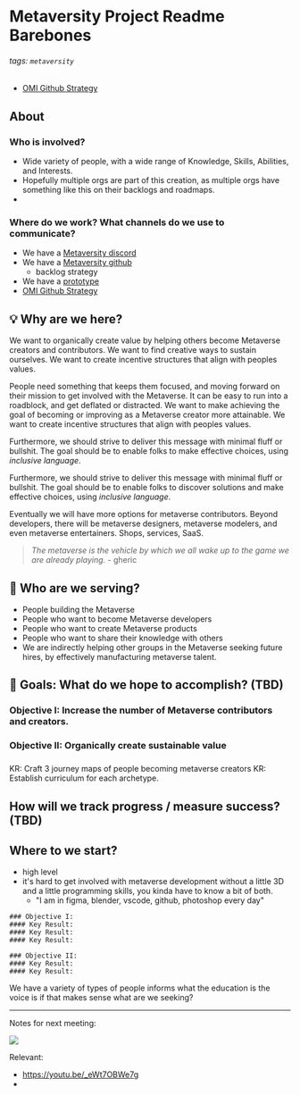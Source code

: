# Metaversity Project Readme Barebones
###### tags: `metaversity`

- [OMI Github Strategy](/msSrKU3NQv2QO8_aU5IhHQ)

## About

### Who is involved? 

- Wide variety of people, with a wide range of Knowledge, Skills, Abilities, and Interests. 
- Hopefully multiple orgs are part of this creation, as multiple orgs have something like this on their backlogs and roadmaps. 
- 


### Where do we work? What channels do we use to communicate? 
- We have a [Metaversity discord](https://discord.gg/XRnxur9kqm)
- We have a [Metaversity github](https://github.com/metaversityfoundation)
    - backlog strategy 
- We have a [prototype](https://metaversity.foundation/)
- [OMI Github Strategy](/msSrKU3NQv2QO8_aU5IhHQ)

## :bulb: Why are we here? 

We want to organically create value by helping others become Metaverse creators and contributors. We want to find creative ways to sustain ourselves. We want to create incentive structures that align with peoples values. 

People need something that keeps them focused, and moving forward on their mission to get involved with the Metaverse. It can be easy to run into a roadblock, and get deflated or distracted. We want to make achieving the goal of becoming or improving as a Metaverse creator more attainable. We want to create incentive structures that align with peoples values. 

Furthermore, we should strive to deliver this message with minimal fluff or bullshit. The goal should be to enable folks to make effective choices, using _inclusive language_. 

Furthermore, we should strive to deliver this message with minimal fluff or bullshit. The goal should be to enable folks to discover solutions and make effective choices, using _inclusive language_. 

Eventually we will have more options for metaverse contributors. Beyond developers, there will be metaverse designers, metaverse modelers, and even metaverse entertainers. Shops, services, SaaS. 

>_The metaverse is the vehicle by which we all wake up to the game we are already playing._ - gheric

## :woman: Who are we serving? 

- People building the Metaverse 
- People who want to become Metaverse developers 
- People who want to create Metaverse products
- People who want to share their knowledge with others 
- We are indirectly helping other groups in the Metaverse seeking future hires, by effectively manufacturing metaverse talent. 

## :dart: Goals: What do we hope to accomplish? (TBD)
### Objective I: Increase the number of Metaverse contributors and creators. 
### Objective II: Organically create sustainable value
### 
KR: Craft 3 journey maps of people becoming metaverse creators
KR: Establish curriculum for each archetype. 

## How will we track progress / measure success? (TBD)


## Where to we start? 

- high level 
- it's hard to get involved with metaverse development without a little 3D and a little programming skills, you kinda have to know a bit of both.
    - "I am in figma, blender, vscode, github, photoshop every day"


```
### Objective I: 
#### Key Result: 
#### Key Result: 
#### Key Result:

### Objective II: 
#### Key Result: 
#### Key Result: 
```



We have a variety of types of people 
informs what the education is 
the voice is if that makes sense 
what are we seeking? 




----

Notes for next meeting: 

![](https://hackmd.io/_uploads/rkn4Tz9Nt.png)

Relevant: 

- https://youtu.be/_eWt7OBWe7g
- 